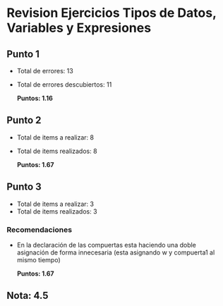 # Revision Ejercicios Tipos de Datos, Variables y Expresiones

## Punto 1

* Total de errores: 13
* Total de errores descubiertos: 11

    __Puntos: 1.16__

## Punto 2

* Total de items a realizar: 8
* Total de items realizados: 8

    __Puntos: 1.67__

## Punto 3  

* Total de items a realizar: 3
* Total de items realizados: 3

### Recomendaciones

* En la declaración de las compuertas esta haciendo una doble asignación de forma innecesaria (esta asignando w y compuerta1 al mismo tiempo)

    __Puntos: 1.67__

## Nota: 4.5
 

